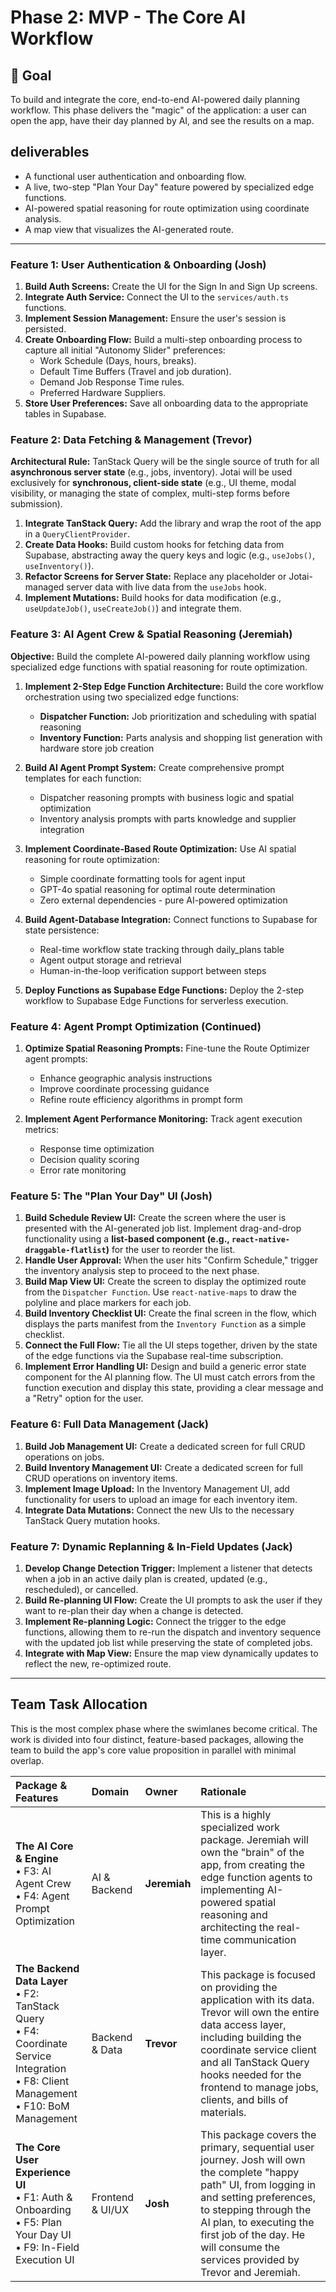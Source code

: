 # Phase 2: MVP - The Core AI Workflow

## 🎯 Goal
To build and integrate the core, end-to-end AI-powered daily planning workflow. This phase delivers the "magic" of the application: a user can open the app, have their day planned by AI, and see the results on a map.

##  deliverables
- A functional user authentication and onboarding flow.
- A live, two-step "Plan Your Day" feature powered by specialized edge functions.
- AI-powered spatial reasoning for route optimization using coordinate analysis.
- A map view that visualizes the AI-generated route.

---

### Feature 1: User Authentication & Onboarding (Josh)

1.  **Build Auth Screens:** Create the UI for the Sign In and Sign Up screens.
2.  **Integrate Auth Service:** Connect the UI to the `services/auth.ts` functions.
3.  **Implement Session Management:** Ensure the user's session is persisted.
4.  **Create Onboarding Flow:** Build a multi-step onboarding process to capture all initial "Autonomy Slider" preferences:
    *   Work Schedule (Days, hours, breaks).
    *   Default Time Buffers (Travel and job duration).
    *   Demand Job Response Time rules.
    *   Preferred Hardware Suppliers.
5.  **Store User Preferences:** Save all onboarding data to the appropriate tables in Supabase.

### Feature 2: Data Fetching & Management (Trevor)

**Architectural Rule:** TanStack Query will be the single source of truth for all **asynchronous server state** (e.g., jobs, inventory). Jotai will be used exclusively for **synchronous, client-side state** (e.g., UI theme, modal visibility, or managing the state of complex, multi-step forms before submission).

1.  **Integrate TanStack Query:** Add the library and wrap the root of the app in a `QueryClientProvider`.
2.  **Create Data Hooks:** Build custom hooks for fetching data from Supabase, abstracting away the query keys and logic (e.g., `useJobs()`, `useInventory()`).
3.  **Refactor Screens for Server State:** Replace any placeholder or Jotai-managed server data with live data from the `useJobs` hook.
4.  **Implement Mutations:** Build hooks for data modification (e.g., `useUpdateJob()`, `useCreateJob()`) and integrate them.

### Feature 3: AI Agent Crew & Spatial Reasoning (Jeremiah)

**Objective:** Build the complete AI-powered daily planning workflow using specialized edge functions with spatial reasoning for route optimization.

1.  **Implement 2-Step Edge Function Architecture:** Build the core workflow orchestration using two specialized edge functions:
    *   **Dispatcher Function:** Job prioritization and scheduling with spatial reasoning
    *   **Inventory Function:** Parts analysis and shopping list generation with hardware store job creation

2.  **Build AI Agent Prompt System:** Create comprehensive prompt templates for each function:
    *   Dispatcher reasoning prompts with business logic and spatial optimization
    *   Inventory analysis prompts with parts knowledge and supplier integration

3.  **Implement Coordinate-Based Route Optimization:** Use AI spatial reasoning for route optimization:
    *   Simple coordinate formatting tools for agent input
    *   GPT-4o spatial reasoning for optimal route determination
    *   Zero external dependencies - pure AI-powered optimization

4.  **Build Agent-Database Integration:** Connect functions to Supabase for state persistence:
    *   Real-time workflow state tracking through daily_plans table
    *   Agent output storage and retrieval
    *   Human-in-the-loop verification support between steps

5.  **Deploy Functions as Supabase Edge Functions:** Deploy the 2-step workflow to Supabase Edge Functions for serverless execution.

### Feature 4: Agent Prompt Optimization (Continued)

1.  **Optimize Spatial Reasoning Prompts:** Fine-tune the Route Optimizer agent prompts:
    *   Enhance geographic analysis instructions
    *   Improve coordinate processing guidance
    *   Refine route efficiency algorithms in prompt form

2.  **Implement Agent Performance Monitoring:** Track agent execution metrics:
    *   Response time optimization
    *   Decision quality scoring
    *   Error rate monitoring

### Feature 5: The "Plan Your Day" UI (Josh)

1.  **Build Schedule Review UI:** Create the screen where the user is presented with the AI-generated job list. Implement drag-and-drop functionality using a **list-based component (e.g., `react-native-draggable-flatlist`)** for the user to reorder the list.
2.  **Handle User Approval:** When the user hits "Confirm Schedule," trigger the inventory analysis step to proceed to the next phase.
3.  **Build Map View UI:** Create the screen to display the optimized route from the `Dispatcher Function`. Use `react-native-maps` to draw the polyline and place markers for each job.
4.  **Build Inventory Checklist UI:** Create the final screen in the flow, which displays the parts manifest from the `Inventory Function` as a simple checklist.
5.  **Connect the Full Flow:** Tie all the UI steps together, driven by the state of the edge functions via the Supabase real-time subscription.
6.  **Implement Error Handling UI:** Design and build a generic error state component for the AI planning flow. The UI must catch errors from the function execution and display this state, providing a clear message and a "Retry" option for the user.

### Feature 6: Full Data Management (Jack)

1.  **Build Job Management UI:** Create a dedicated screen for full CRUD operations on jobs.
2.  **Build Inventory Management UI:** Create a dedicated screen for full CRUD operations on inventory items.
3.  **Implement Image Upload:** In the Inventory Management UI, add functionality for users to upload an image for each inventory item.
4.  **Integrate Data Mutations:** Connect the new UIs to the necessary TanStack Query mutation hooks.

### Feature 7: Dynamic Replanning & In-Field Updates (Jack)

1.  **Develop Change Detection Trigger:** Implement a listener that detects when a job in an active daily plan is created, updated (e.g., rescheduled), or cancelled.
2.  **Build Re-planning UI Flow:** Create the UI prompts to ask the user if they want to re-plan their day when a change is detected.
3.  **Implement Re-planning Logic:** Connect the trigger to the edge functions, allowing them to re-run the dispatch and inventory sequence with the updated job list while preserving the state of completed jobs.
4.  **Integrate with Map View:** Ensure the map view dynamically updates to reflect the new, re-optimized route.



---

## Team Task Allocation

This is the most complex phase where the swimlanes become critical. The work is divided into four distinct, feature-based packages, allowing the team to build the app's core value proposition in parallel with minimal overlap.

| Package & Features | Domain | Owner | Rationale |
| :--- | :--- | :--- | :--- |
| **The AI Core & Engine** <br/> • F3: AI Agent Crew <br/> • F4: Agent Prompt Optimization | AI & Backend | **Jeremiah** | This is a highly specialized work package. Jeremiah will own the "brain" of the app, from creating the edge function agents to implementing AI-powered spatial reasoning and architecting the real-time communication layer. |
| **The Backend Data Layer** <br/> • F2: TanStack Query <br/> • F4: Coordinate Service Integration <br/> • F8: Client Management <br/> • F10: BoM Management | Backend & Data | **Trevor** | This package is focused on providing the application with its data. Trevor will own the entire data access layer, including building the coordinate service client and all TanStack Query hooks needed for the frontend to manage jobs, clients, and bills of materials. |
| **The Core User Experience UI** <br/> • F1: Auth & Onboarding <br/> • F5: Plan Your Day UI <br/> • F9: In-Field Execution UI | Frontend & UI/UX | **Josh** | This package covers the primary, sequential user journey. Josh will own the complete "happy path" UI, from logging in and setting preferences, to stepping through the AI plan, to executing the first job of the day. He will consume the services provided by Trevor and Jeremiah. | 
